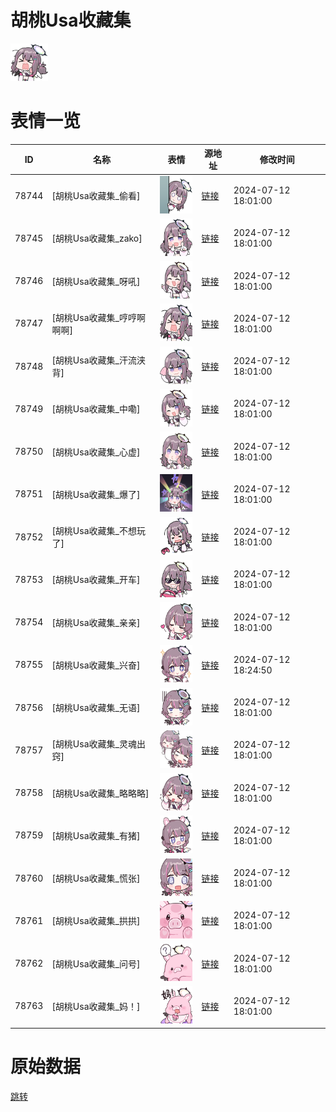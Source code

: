 # 胡桃Usa收藏集

<img src="./cover.png" height="60" alt="cover" />

# 表情一览

|ID|名称|表情|源地址|修改时间|
|----|----|----|----|----|
|78744|[胡桃Usa收藏集_偷看]|<img src="./pic/078744_%5B胡桃Usa收藏集_偷看%5D.png" height="60" alt="偷看"/>|[链接](https://i0.hdslb.com/bfs/garb/17e08dc3a342633483464d81c54aecbc7d06df10.png)|2024-07-12 18:01:00|
|78745|[胡桃Usa收藏集_zako]|<img src="./pic/078745_%5B胡桃Usa收藏集_zako%5D.png" height="60" alt="zako"/>|[链接](https://i0.hdslb.com/bfs/garb/17b26e4d32d51ce240c9a4a20b1b26c8da486e57.png)|2024-07-12 18:01:00|
|78746|[胡桃Usa收藏集_呀吼]|<img src="./pic/078746_%5B胡桃Usa收藏集_呀吼%5D.png" height="60" alt="呀吼"/>|[链接](https://i0.hdslb.com/bfs/garb/c67f7b07eaa9b6694d9dc07481f37cb0e8d0c0a6.png)|2024-07-12 18:01:00|
|78747|[胡桃Usa收藏集_哼哼啊啊啊]|<img src="./pic/078747_%5B胡桃Usa收藏集_哼哼啊啊啊%5D.png" height="60" alt="哼哼啊啊啊"/>|[链接](https://i0.hdslb.com/bfs/garb/a303299f6782901600c3f0db0556c270fad89320.png)|2024-07-12 18:01:00|
|78748|[胡桃Usa收藏集_汗流浃背]|<img src="./pic/078748_%5B胡桃Usa收藏集_汗流浃背%5D.png" height="60" alt="汗流浃背"/>|[链接](https://i0.hdslb.com/bfs/garb/6ae49937d8040233a452abdb9ee3a311c43f53e5.png)|2024-07-12 18:01:00|
|78749|[胡桃Usa收藏集_中嘞]|<img src="./pic/078749_%5B胡桃Usa收藏集_中嘞%5D.png" height="60" alt="中嘞"/>|[链接](https://i0.hdslb.com/bfs/garb/371a6f5dddaaef4f279c24bff2bf88e9e3666a34.png)|2024-07-12 18:01:00|
|78750|[胡桃Usa收藏集_心虚]|<img src="./pic/078750_%5B胡桃Usa收藏集_心虚%5D.png" height="60" alt="心虚"/>|[链接](https://i0.hdslb.com/bfs/garb/28ffbbf49e9b0de2de6372baf7cbcec611a496da.png)|2024-07-12 18:01:00|
|78751|[胡桃Usa收藏集_爆了]|<img src="./pic/078751_%5B胡桃Usa收藏集_爆了%5D.png" height="60" alt="爆了"/>|[链接](https://i0.hdslb.com/bfs/garb/7ab68a594fc72dcf76d724246e574ce0311420e3.png)|2024-07-12 18:01:00|
|78752|[胡桃Usa收藏集_不想玩了]|<img src="./pic/078752_%5B胡桃Usa收藏集_不想玩了%5D.png" height="60" alt="不想玩了"/>|[链接](https://i0.hdslb.com/bfs/garb/7c088eb6dbab99d7fc8387fded734d8a8151be38.png)|2024-07-12 18:01:00|
|78753|[胡桃Usa收藏集_开车]|<img src="./pic/078753_%5B胡桃Usa收藏集_开车%5D.png" height="60" alt="开车"/>|[链接](https://i0.hdslb.com/bfs/garb/67f0266b9ec565517f097b7c80f8d1ffe91c6d04.png)|2024-07-12 18:01:00|
|78754|[胡桃Usa收藏集_亲亲]|<img src="./pic/078754_%5B胡桃Usa收藏集_亲亲%5D.png" height="60" alt="亲亲"/>|[链接](https://i0.hdslb.com/bfs/garb/815f60fc8d3dbff602d03468d652d0238aeb1634.png)|2024-07-12 18:01:00|
|78755|[胡桃Usa收藏集_兴奋]|<img src="./pic/078755_%5B胡桃Usa收藏集_兴奋%5D.png" height="60" alt="兴奋"/>|[链接](https://i0.hdslb.com/bfs/garb/fd567e317234642298f803e0a7ee8017ce2ff1e7.png)|2024-07-12 18:24:50|
|78756|[胡桃Usa收藏集_无语]|<img src="./pic/078756_%5B胡桃Usa收藏集_无语%5D.png" height="60" alt="无语"/>|[链接](https://i0.hdslb.com/bfs/garb/738592c8a55ecea80e948d9a5274a03308a26b95.png)|2024-07-12 18:01:00|
|78757|[胡桃Usa收藏集_灵魂出窍]|<img src="./pic/078757_%5B胡桃Usa收藏集_灵魂出窍%5D.png" height="60" alt="灵魂出窍"/>|[链接](https://i0.hdslb.com/bfs/garb/526a97d1b23ccd6e457c5d41c1353d0a2392533c.png)|2024-07-12 18:01:00|
|78758|[胡桃Usa收藏集_略略略]|<img src="./pic/078758_%5B胡桃Usa收藏集_略略略%5D.png" height="60" alt="略略略"/>|[链接](https://i0.hdslb.com/bfs/garb/9952db9b47b17069202d8535e3962d87f08c42e4.png)|2024-07-12 18:01:00|
|78759|[胡桃Usa收藏集_有猪]|<img src="./pic/078759_%5B胡桃Usa收藏集_有猪%5D.png" height="60" alt="有猪"/>|[链接](https://i0.hdslb.com/bfs/garb/fc98048ae30463a2cacbb1e53fb4153a33520d9d.png)|2024-07-12 18:01:00|
|78760|[胡桃Usa收藏集_慌张]|<img src="./pic/078760_%5B胡桃Usa收藏集_慌张%5D.png" height="60" alt="慌张"/>|[链接](https://i0.hdslb.com/bfs/garb/6b033661d4c66f71ede83e9fa3c6a006fbd05ce1.png)|2024-07-12 18:01:00|
|78761|[胡桃Usa收藏集_拱拱]|<img src="./pic/078761_%5B胡桃Usa收藏集_拱拱%5D.png" height="60" alt="拱拱"/>|[链接](https://i0.hdslb.com/bfs/garb/a6f0959bda2398f811f2823a43c62a9fa08168d0.png)|2024-07-12 18:01:00|
|78762|[胡桃Usa收藏集_问号]|<img src="./pic/078762_%5B胡桃Usa收藏集_问号%5D.png" height="60" alt="问号"/>|[链接](https://i0.hdslb.com/bfs/garb/f415b63f3baa20147083720dcf2cce6a2fadfb41.png)|2024-07-12 18:01:00|
|78763|[胡桃Usa收藏集_妈！]|<img src="./pic/078763_%5B胡桃Usa收藏集_妈！%5D.png" height="60" alt="妈！"/>|[链接](https://i0.hdslb.com/bfs/garb/7158276939fef504c4c0c89c783f9828392d5ee8.png)|2024-07-12 18:01:00|

# 原始数据

[跳转](./raw.json)

